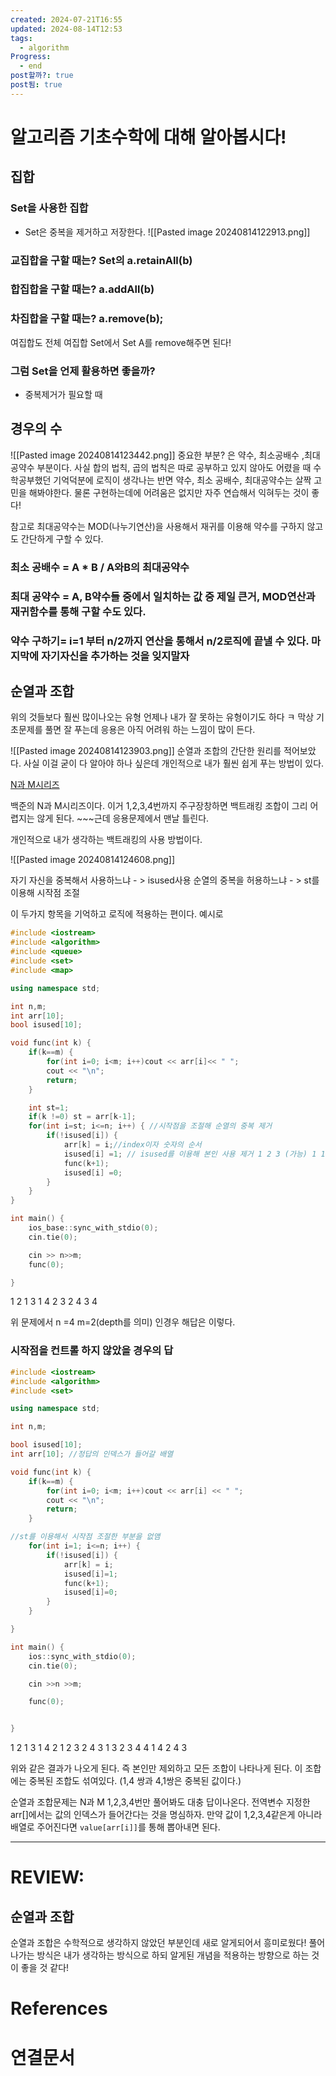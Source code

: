 ```yaml
---
created: 2024-07-21T16:55
updated: 2024-08-14T12:53
tags:
  - algorithm
Progress:
  - end
post할까?: true
post됨: true
---
```

# 알고리즘 기초수학에 대해 알아봅시다!

## 집합
### Set을 사용한 집합
- Set은 중복을 제거하고 저장한다.
![[Pasted image 20240814122913.png]]
### 교집합을 구할 때는? Set의 a.retainAll(b)

### 합집합을 구할 때는? a.addAll(b)
### 차집합을 구할 때는?  a.remove(b);

여집합도 전체 여집합 Set에서 Set A를 remove해주면 된다!

### 그럼 Set을 언제 활용하면 좋을까?
- 중복제거가 필요할 때

## 경우의 수
![[Pasted image 20240814123442.png]]
중요한 부분? 은 약수, 최소공배수 ,최대공약수 부분이다.
사실 합의 법칙, 곱의 법칙은 따로 공부하고 있지 않아도 어렸을 때 수학공부했던 기억덕분에 로직이 생각나는 반면 약수, 최소 공배수, 최대공약수는 살짝 고민을 해봐야한다. 물론 구현하는데에 어려움은 없지만 자주 연습해서 익혀두는 것이 좋다!

참고로 최대공약수는 MOD(나누기연산)을 사용해서 재귀를 이용해 약수를 구하지 않고도 간단하게 구할 수 있다.

### 최소 공배수 = A * B / A와B의 최대공약수
### 최대 공약수 = A, B약수들 중에서 일치하는 값 중 제일 큰거, MOD연산과 재귀함수를 통해 구할 수도 있다.

### 약수 구하기= i=1 부터 n/2까지 연산을 통해서 n/2로직에 끝낼 수 있다. 마지막에 자기자신을 추가하는 것을 잊지말자

## 순열과 조합
위의 것들보다 훨씬 많이나오는 유형
언제나 내가 잘 못하는 유형이기도 하다 ㅋ 막상 기초문제를 풀면 잘 푸는데 응용은 아직 어려워 하는 느낌이 많이 든다.

![[Pasted image 20240814123903.png]]
순열과 조합의 간단한 원리를 적어보았다. 사실 이걸 굳이 다 알아야 하나 싶은데 개인적으로 내가 훨씬 쉽게 푸는 방법이 있다.


[N과 M시리즈](https://www.acmicpc.net/workbook/view/2052)

백준의 N과 M시리즈이다. 이거 1,2,3,4번까지 주구장창하면 백트래킹 조합이 그리 어렵지는 않게 된다. ~~~근데 응용문제에서 맨날 틀린다.

개인적으로 내가 생각하는 백트래킹의 사용 방법이다. 

![[Pasted image 20240814124608.png]]

자기 자신을 중복해서 사용하느냐 - > isused사용
순열의 중복을 허용하느냐 - > st를 이용해 시작점 조절

이 두가지 항목을 기억하고 로직에 적용하는 편이다. 예시로
```cpp
#include <iostream>
#include <algorithm>
#include <queue>
#include <set>
#include <map>

using namespace std;

int n,m;
int arr[10];
bool isused[10];

void func(int k) {
    if(k==m) {
        for(int i=0; i<m; i++)cout << arr[i]<< " ";
        cout << "\n";
        return;
    }

    int st=1;
    if(k !=0) st = arr[k-1];
    for(int i=st; i<=n; i++) { //시작점을 조절해 순열의 중복 제거
        if(!isused[i]) {
            arr[k] = i;//index이자 숫자의 순서
            isused[i] =1; // isused를 이용해 본인 사용 제거 1 2 3 (가능) 1 1 1(불가능)
            func(k+1);
            isused[i] =0;
        }
    }
}

int main() {
    ios_base::sync_with_stdio(0);
    cin.tie(0);

    cin >> n>>m;
    func(0);

}

```

1 2
1 3
1 4
2 3
2 4
3 4

위 문제에서 n =4 m=2(depth를 의미) 인경우 해답은 이렇다. 

### 시작점을 컨트롤 하지 않았을 경우의 답
```cpp
#include <iostream>
#include <algorithm>
#include <set>

using namespace std;

int n,m;

bool isused[10];
int arr[10]; //정답의 인덱스가 들어갈 배열

void func(int k) {
    if(k==m) {
        for(int i=0; i<m; i++)cout << arr[i] << " ";
        cout << "\n";
        return;
    }

//st를 이용해서 시작점 조절한 부분을 없앰
    for(int i=1; i<=n; i++) {
        if(!isused[i]) {
            arr[k] = i;
            isused[i]=1;
            func(k+1);
            isused[i]=0;
        }
    }

}

int main() {
    ios::sync_with_stdio(0);
    cin.tie(0);

    cin >>n >>m;

    func(0);


}

```

1 2
1 3
1 4
2 1
2 3
2 4
3 1
3 2
3 4
4 1
4 2
4 3

위와 같은 결과가 나오게 된다. 즉 본인만 제외하고 모든 조합이 나타나게 된다. 이 조합에는 중복된 조합도 섞여있다. (1,4 쌍과 4,1쌍은 중복된 값이다.)

순열과 조합문제는 N과 M 1,2,3,4번만 풀어봐도 대충 답이나온다.
전역변수 지정한 arr[]에서는 값의 인덱스가 들어간다는 것을 명심하자. 만약 값이 1,2,3,4같은게 아니라 배열로 주어진다면 `value[arr[i]]`를 통해 뽑아내면 된다. 

---

# REVIEW:
## 순열과 조합
순열과 조합은 수학적으로 생각하지 않았던 부분인데 새로 알게되어서 흥미로웠다!
풀어나가는 방식은 내가 생각하는 방식으로 하되 알게된 개념을 적용하는 방향으로 하는 것이 좋을 것 같다!
# References

# 연결문서
